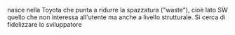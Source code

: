 nasce nella Toyota che punta a ridurre la spazzatura ("waste"), cioè lato SW quello che non interessa all'utente ma anche a livello strutturale.
Si cerca di fidelizzare lo sviluppatore
